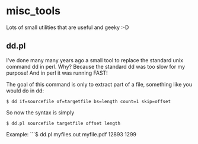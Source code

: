 # misc_tools
Lots of small utilities that are useful and geeky :-D

## dd.pl
I've done many many years ago a small tool to replace the standard unix command dd in perl.
Why? Because the standard dd was too slow for my purpose! And in perl it was running FAST!

The goal of this command is only to extract part of a file, something like you would do in dd:

```$ dd if=sourcefile of=targetfile bs=length count=1 skip=offset```

So now the syntax is simply

```$ dd.pl sourcefile targetfile offset length```

Example: ```$ dd.pl myfiles.out myfile.pdf 12893 1299


